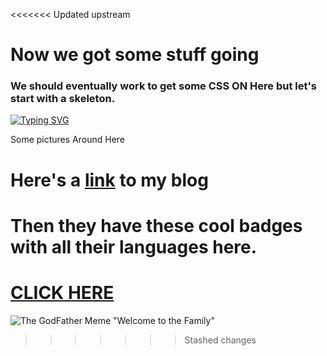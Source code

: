 <<<<<<< Updated upstream
# Now we got some stuff going

### We should eventually work to get some CSS ON Here but let's start with a skeleton.

[![Typing SVG](https://readme-typing-svg.demolab.com?font=Fira+Code&duration=1300&pause=500&width=435&lines=Isaiah+Oden;Developer;Leader;Strategist;Tactician)](https://git.io/typing-svg)

Some pictures Around Here

<h1>Here's a <a href="https://sidequests.onrender.com/Blog/2025/IsaiahOden">link</a> to my blog </h1>


Then they have these cool badges with all their languages here.
=======
# [CLICK HERE](https://isaiahoden.github.io/)
![The GodFather Meme "Welcome to the Family"](https://sohl-lab.sdsu.edu/wp-content/uploads/2017/02/63341322.jpg)
>>>>>>> Stashed changes
